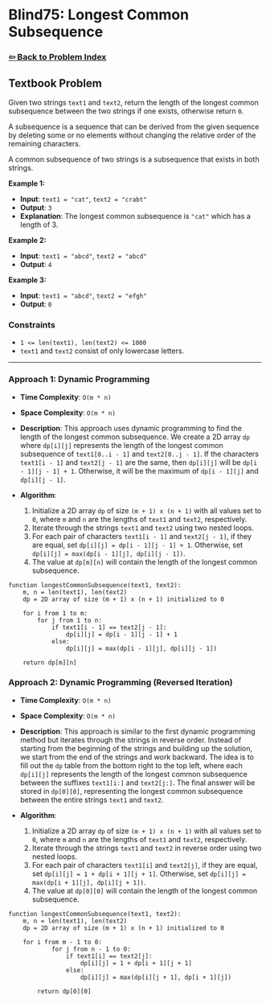 # Blind75: Longest Common Subsequence

### [⇦ Back to Problem Index](../../index.md)

## Textbook Problem

Given two strings `text1` and `text2`, return the length of the longest common subsequence between the two strings if one exists, otherwise return `0`.

A subsequence is a sequence that can be derived from the given sequence by deleting some or no elements without changing the relative order of the remaining characters.

A common subsequence of two strings is a subsequence that exists in both strings.

**Example 1:**

-   **Input**: `text1 = "cat"`, `text2 = "crabt"`
-   **Output**: `3`
-   **Explanation**: The longest common subsequence is `"cat"` which has a length of 3.

**Example 2:**

-   **Input**: `text1 = "abcd"`, `text2 = "abcd"`
-   **Output**: `4`

**Example 3:**

-   **Input**: `text1 = "abcd"`, `text2 = "efgh"`
-   **Output**: `0`

### Constraints

-   `1 <= len(text1), len(text2) <= 1000`
-   `text1` and `text2` consist of only lowercase letters.

---

### Approach 1: Dynamic Programming

-   **Time Complexity**: `O(m * n)`
-   **Space Complexity**: `O(m * n)`
-   **Description**: This approach uses dynamic programming to find the length of the longest common subsequence. We create a 2D array `dp` where `dp[i][j]` represents the length of the longest common subsequence of `text1[0..i - 1]` and `text2[0..j - 1]`. If the characters `text1[i - 1]` and `text2[j - 1]` are the same, then `dp[i][j]` will be `dp[i - 1][j - 1] + 1`. Otherwise, it will be the maximum of `dp[i - 1][j]` and `dp[i][j - 1]`.
-   **Algorithm**:

    1. Initialize a 2D array `dp` of size `(m + 1) x (n + 1)` with all values set to `0`, where `m` and `n` are the lengths of `text1` and `text2`, respectively.
    2. Iterate through the strings `text1` and `text2` using two nested loops.
    3. For each pair of characters `text1[i - 1]` and `text2[j - 1]`, if they are equal, set `dp[i][j] = dp[i - 1][j - 1] + 1`. Otherwise, set `dp[i][j] = max(dp[i - 1][j], dp[i][j - 1])`.
    4. The value at `dp[m][n]` will contain the length of the longest common subsequence.

```pseudo
function longestCommonSubsequence(text1, text2):
    m, n = len(text1), len(text2)
    dp = 2D array of size (m + 1) x (n + 1) initialized to 0

    for i from 1 to m:
        for j from 1 to n:
            if text1[i - 1] == text2[j - 1]:
                dp[i][j] = dp[i - 1][j - 1] + 1
            else:
                dp[i][j] = max(dp[i - 1][j], dp[i][j - 1])

    return dp[m][n]
```

### Approach 2: Dynamic Programming (Reversed Iteration)

-   **Time Complexity**: `O(m * n)`
-   **Space Complexity**: `O(m * n)`
-   **Description**: This approach is similar to the first dynamic programming method but iterates through the strings in reverse order. Instead of starting from the beginning of the strings and building up the solution, we start from the end of the strings and work backward. The idea is to fill out the `dp` table from the bottom right to the top left, where each `dp[i][j]` represents the length of the longest common subsequence between the suffixes `text1[i:]` and `text2[j:]`. The final answer will be stored in `dp[0][0]`, representing the longest common subsequence between the entire strings `text1` and `text2`.
-   **Algorithm**:

    1. Initialize a 2D array `dp` of size `(m + 1) x (n + 1)` with all values set to `0`, where `m` and `n` are the lengths of `text1` and `text2`, respectively.
    2. Iterate through the strings `text1` and `text2` in reverse order using two nested loops.
    3. For each pair of characters `text1[i]` and `text2[j]`, if they are equal, set `dp[i][j] = 1 + dp[i + 1][j + 1]`. Otherwise, set `dp[i][j] = max(dp[i + 1][j], dp[i][j + 1])`.
    4. The value at `dp[0][0]` will contain the length of the longest common subsequence.

```pseudo
function longestCommonSubsequence(text1, text2):
    m, n = len(text1), len(text2)
    dp = 2D array of size (m + 1) x (n + 1) initialized to 0

    for i from m - 1 to 0:
            for j from n - 1 to 0:
                if text1[i] == text2[j]:
                    dp[i][j] = 1 + dp[i + 1][j + 1]
                else:
                    dp[i][j] = max(dp[i][j + 1], dp[i + 1][j])

        return dp[0][0]
```
